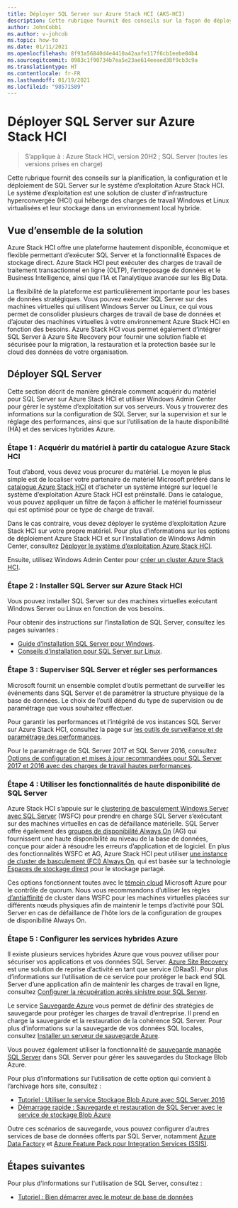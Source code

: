 ```yaml
---
title: Déployer SQL Server sur Azure Stack HCI (AKS-HCI)
description: Cette rubrique fournit des conseils sur la façon de déployer SQL Server sur Azure Stack HCI.
author: JohnCobb1
ms.author: v-johcob
ms.topic: how-to
ms.date: 01/11/2021
ms.openlocfilehash: 8f93a56840d4e4410a42aafe117f6cb1eebe84b4
ms.sourcegitcommit: 0983c1f90734b7ea5e23ae614eeaed38f9cb3c9a
ms.translationtype: HT
ms.contentlocale: fr-FR
ms.lasthandoff: 01/19/2021
ms.locfileid: "98571589"
---
```

# <a name="deploy-sql-server-on-azure-stack-hci"></a>Déployer SQL Server sur Azure Stack HCI

>S’applique à : Azure Stack HCI, version 20H2 ; SQL Server (toutes les versions prises en charge)

Cette rubrique fournit des conseils sur la planification, la configuration et le déploiement de SQL Server sur le système d’exploitation Azure Stack HCI. Le système d’exploitation est une solution de cluster d’infrastructure hyperconvergée (HCI) qui héberge des charges de travail Windows et Linux virtualisées et leur stockage dans un environnement local hybride.

## <a name="solution-overview"></a>Vue d’ensemble de la solution
Azure Stack HCI offre une plateforme hautement disponible, économique et flexible permettant d’exécuter SQL Server et la fonctionnalité Espaces de stockage direct. Azure Stack HCI peut exécuter des charges de travail de traitement transactionnel en ligne (OLTP), l’entreposage de données et le Business Intelligence, ainsi que l’IA et l’analytique avancée sur les Big Data.

La flexibilité de la plateforme est particulièrement importante pour les bases de données stratégiques. Vous pouvez exécuter SQL Server sur des machines virtuelles qui utilisent Windows Server ou Linux, ce qui vous permet de consolider plusieurs charges de travail de base de données et d’ajouter des machines virtuelles à votre environnement Azure Stack HCI en fonction des besoins. Azure Stack HCI vous permet également d’intégrer SQL Server à Azure Site Recovery pour fournir une solution fiable et sécurisée pour la migration, la restauration et la protection basée sur le cloud des données de votre organisation.

## <a name="deploy-sql-server"></a>Déployer SQL Server
Cette section décrit de manière générale comment acquérir du matériel pour SQL Server sur Azure Stack HCI et utiliser Windows Admin Center pour gérer le système d’exploitation sur vos serveurs. Vous y trouverez des informations sur la configuration de SQL Server, sur la supervision et sur le réglage des performances, ainsi que sur l’utilisation de la haute disponibilité (HA) et des services hybrides Azure.

### <a name="step-1-acquire-hardware-from-the-azure-stack-hci-catalog"></a>Étape 1 : Acquérir du matériel à partir du catalogue Azure Stack HCI
Tout d’abord, vous devez vous procurer du matériel. Le moyen le plus simple est de localiser votre partenaire de matériel Microsoft préféré dans le [catalogue Azure Stack HCI](https://hcicatalog.azurewebsites.net) et d’acheter un système intégré sur lequel le système d’exploitation Azure Stack HCI est préinstallé. Dans le catalogue, vous pouvez appliquer un filtre de façon à afficher le matériel fournisseur qui est optimisé pour ce type de charge de travail.

Dans le cas contraire, vous devez déployer le système d’exploitation Azure Stack HCI sur votre propre matériel. Pour plus d’informations sur les options de déploiement Azure Stack HCI et sur l’installation de Windows Admin Center, consultez [Déployer le système d’exploitation Azure Stack HCI](./operating-system.md).

Ensuite, utilisez Windows Admin Center pour [créer un cluster Azure Stack HCI](./create-cluster.md).

### <a name="step-2-install-sql-server-on-azure-stack-hci"></a>Étape 2 : Installer SQL Server sur Azure Stack HCI
Vous pouvez installer SQL Server sur des machines virtuelles exécutant Windows Server ou Linux en fonction de vos besoins.

Pour obtenir des instructions sur l’installation de SQL Server, consultez les pages suivantes :
- [Guide d’installation SQL Server pour Windows](https://docs.microsoft.com/sql/database-engine/install-windows/install-sql-server?view=sql-server-ver15&preserve-view=true).
- [Conseils d’installation pour SQL Server sur Linux](https://docs.microsoft.com/sql/linux/sql-server-linux-setup?view=sql-server-ver15&preserve-view=true).

### <a name="step-3-monitor-and-performance-tune-sql-server"></a>Étape 3 : Superviser SQL Server et régler ses performances
Microsoft fournit un ensemble complet d’outils permettant de surveiller les événements dans SQL Server et de paramétrer la structure physique de la base de données. Le choix de l’outil dépend du type de supervision ou de paramétrage que vous souhaitez effectuer.

Pour garantir les performances et l’intégrité de vos instances SQL Server sur Azure Stack HCI, consultez la page sur [les outils de surveillance et de paramétrage des performances](https://docs.microsoft.com/sql/relational-databases/performance/performance-monitoring-and-tuning-tools?view=sql-server-ver15&preserve-view=true).

Pour le paramétrage de SQL Server 2017 et SQL Server 2016, consultez [Options de configuration et mises à jour recommandées pour SQL Server 2017 et 2016 avec des charges de travail hautes performances](https://support.microsoft.com/help/4465518/recommended-updates-and-configurations-for-sql-server).

### <a name="step-4-use-sql-server-high-availability-features"></a>Étape 4 : Utiliser les fonctionnalités de haute disponibilité de SQL Server
Azure Stack HCI s’appuie sur le [clustering de basculement Windows Server avec SQL Server](https://docs.microsoft.com/sql/sql-server/failover-clusters/windows/windows-server-failover-clustering-wsfc-with-sql-server) (WSFC) pour prendre en charge SQL Server s’exécutant sur des machines virtuelles en cas de défaillance matérielle. SQL Server offre également des [groupes de disponibilité Always On](https://docs.microsoft.com/sql/database-engine/availability-groups/windows/always-on-availability-groups-sql-server) (AG) qui fournissent une haute disponibilité au niveau de la base de données, conçue pour aider à résoudre les erreurs d’application et de logiciel. En plus des fonctionnalités WSFC et AG, Azure Stack HCI peut utiliser [une instance de cluster de basculement (FCI) Always On](https://docs.microsoft.com/sql/sql-server/failover-clusters/windows/always-on-failover-cluster-instances-sql-server), qui est basée sur la technologie [Espaces de stockage direct](/windows-server/storage/storage-spaces/storage-spaces-direct-overview) pour le stockage partagé.

Ces options fonctionnent toutes avec le [témoin cloud](https://docs.microsoft.com/windows-server/failover-clustering/deploy-cloud-witness) Microsoft Azure pour le contrôle de quorum. Nous vous recommandons d’utiliser les règles [d’antiaffinité](https://docs.microsoft.com/windows-server/failover-clustering/cluster-affinity) de cluster dans WSFC pour les machines virtuelles placées sur différents nœuds physiques afin de maintenir le temps d’activité pour SQL Server en cas de défaillance de l’hôte lors de la configuration de groupes de disponibilité Always On.

### <a name="step-5-set-up-azure-hybrid-services"></a>Étape 5 : Configurer les services hybrides Azure
Il existe plusieurs services hybrides Azure que vous pouvez utiliser pour sécuriser vos applications et vos données SQL Server. [Azure Site Recovery](https://azure.microsoft.com/services/site-recovery/) est une solution de reprise d’activité en tant que service (DRaaS). Pour plus d’informations sur l’utilisation de ce service pour protéger le back end SQL Server d’une application afin de maintenir les charges de travail en ligne, consultez [Configurer la récupération après sinistre pour SQL Server](https://docs.microsoft.com/azure/site-recovery/site-recovery-sql).

Le service [Sauvegarde Azure](https://azure.microsoft.com/services/backup/) vous permet de définir des stratégies de sauvegarde pour protéger les charges de travail d’entreprise. Il prend en charge la sauvegarde et la restauration de la cohérence SQL Server. Pour plus d’informations sur la sauvegarde de vos données SQL locales, consultez [Installer un serveur de sauvegarde Azure](https://docs.microsoft.com/azure/backup/backup-azure-microsoft-azure-backup).

Vous pouvez également utiliser la fonctionnalité de [sauvegarde managée SQL Server](https://docs.microsoft.com/sql/relational-databases/backup-restore/sql-server-managed-backup-to-microsoft-azure?view=sql-server-ver15&preserve-view=true) dans SQL Server pour gérer les sauvegardes du Stockage Blob Azure.

Pour plus d’informations sur l’utilisation de cette option qui convient à l’archivage hors site, consultez : 

- [Tutoriel : Utiliser le service Stockage Blob Azure avec SQL Server 2016](https://docs.microsoft.com/sql/relational-databases/tutorial-use-azure-blob-storage-service-with-sql-server-2016?view=sql-server-ver15&preserve-view=true)
- [Démarrage rapide : Sauvegarde et restauration de SQL Server avec le service de stockage Blob Azure](https://docs.microsoft.com/sql/relational-databases/tutorial-sql-server-backup-and-restore-to-azure-blob-storage-service?view=sql-server-ver15&tabs=SSMS&preserve-view=true)

Outre ces scénarios de sauvegarde, vous pouvez configurer d’autres services de base de données offerts par SQL Server, notamment [Azure Data Factory](https://docs.microsoft.com/azure/machine-learning/team-data-science-process/move-sql-azure-adf) et [Azure Feature Pack pour Integration Services (SSIS)](https://docs.microsoft.com/sql/integration-services/azure-feature-pack-for-integration-services-ssis?view=sql-server-ver15&preserve-view=true).

## <a name="next-steps"></a>Étapes suivantes
Pour plus d'informations sur l'utilisation de SQL Server, consultez :
- [Tutoriel : Bien démarrer avec le moteur de base de données](https://docs.microsoft.com/sql/relational-databases/tutorial-getting-started-with-the-database-engine?view=sql-server-ver15&preserve-view=true)
